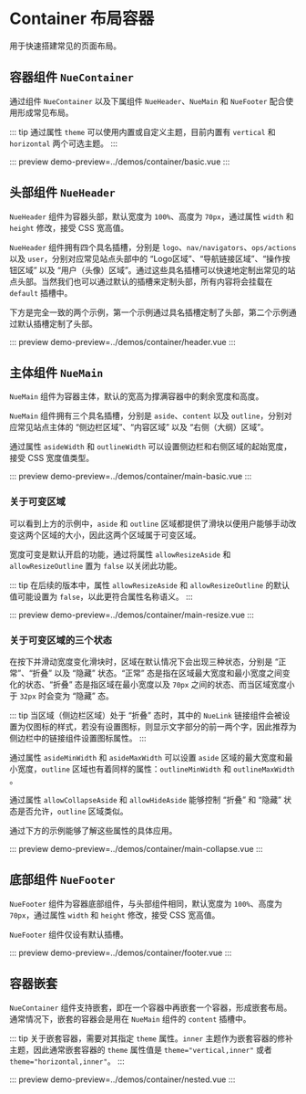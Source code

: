 # Container 布局容器

用于快速搭建常见的页面布局。

## 容器组件 `NueContainer`

通过组件 `NueContainer` 以及下属组件 `NueHeader`、`NueMain` 和 `NueFooter` 配合使用形成常见布局。

::: tip
通过属性 `theme` 可以使用内置或自定义主题，目前内置有 `vertical` 和 `horizontal` 两个可选主题。
:::

::: preview
demo-preview=../demos/container/basic.vue
:::

## 头部组件 `NueHeader`

`NueHeader` 组件为容器头部，默认宽度为 `100%`、高度为 `70px`，通过属性 `width` 和 `height` 修改，接受 CSS 宽高值。

`NueHeader` 组件拥有四个具名插槽，分别是 `logo`、`nav/navigators`、`ops/actions` 以及 `user`，分别对应常见站点头部中的 “Logo区域”、“导航链接区域”、“操作按钮区域” 以及 “用户（头像）区域”。通过这些具名插槽可以快速地定制出常见的站点头部。当然我们也可以通过默认的插槽来定制头部，所有内容将会挂载在 `default` 插槽中。

下方是完全一致的两个示例，第一个示例通过具名插槽定制了头部，第二个示例通过默认插槽定制了头部。

::: preview
demo-preview=../demos/container/header.vue
:::

## 主体组件 `NueMain`

`NueMain` 组件为容器主体，默认的宽高为撑满容器中的剩余宽度和高度。

`NueMain` 组件拥有三个具名插槽，分别是 `aside`、`content` 以及 `outline`，分别对应常见站点主体的 “侧边栏区域”、“内容区域” 以及 “右侧（大纲）区域”。

通过属性 `asideWidth` 和 `outlineWidth` 可以设置侧边栏和右侧区域的起始宽度，接受 CSS 宽度值类型。

::: preview
demo-preview=../demos/container/main-basic.vue
:::

### 关于可变区域

可以看到上方的示例中，`aside` 和 `outline` 区域都提供了滑块以便用户能够手动改变这两个区域的大小，因此这两个区域属于可变区域。

宽度可变是默认开启的功能，通过将属性 `allowResizeAside` 和 `allowResizeOutline` 置为 `false` 以关闭此功能。

::: tip
在后续的版本中，属性 `allowResizeAside` 和 `allowResizeOutline` 的默认值可能设置为 `false`，以此更符合属性名称语义。
:::

::: preview
demo-preview=../demos/container/main-resize.vue
:::

### 关于可变区域的三个状态

在按下并滑动宽度变化滑块时，区域在默认情况下会出现三种状态，分别是 “正常”、“折叠” 以及 “隐藏” 状态。“正常” 态是指在区域最大宽度和最小宽度之间变化的状态、“折叠” 态是指区域在最小宽度以及 `70px` 之间的状态、而当区域宽度小于 `32px` 时会变为 “隐藏” 态。

::: tip
当区域（侧边栏区域）处于 “折叠” 态时，其中的 `NueLink` 链接组件会被设置为仅图标的样式，若没有设置图标，则显示文字部分的前一两个字，因此推荐为侧边栏中的链接组件设置图标属性。
:::

通过属性 `asideMinWidth` 和 `asideMaxWidth` 可以设置 `aside` 区域的最大宽度和最小宽度，`outline` 区域也有着同样的属性：`outlineMinWidth` 和 `outlineMaxWidth` 。

通过属性 `allowCollapseAside` 和 `allowHideAside` 能够控制 “折叠” 和 “隐藏” 状态是否允许，`outline` 区域类似。

通过下方的示例能够了解这些属性的具体应用。

::: preview
demo-preview=../demos/container/main-collapse.vue
:::

## 底部组件 `NueFooter`

`NueFooter` 组件为容器底部组件，与头部组件相同，默认宽度为 `100%`、高度为 `70px`，通过属性 `width` 和 `height` 修改，接受 CSS 宽高值。

`NueFooter` 组件仅设有默认插槽。

::: preview
demo-preview=../demos/container/footer.vue
:::

## 容器嵌套

`NueContainer` 组件支持嵌套，即在一个容器中再嵌套一个容器，形成嵌套布局。通常情况下，嵌套的容器会是用在 `NueMain` 组件的 `content` 插槽中。

::: tip
关于嵌套容器，需要对其指定 `theme` 属性。`inner` 主题作为嵌套容器的修补主题，因此通常嵌套容器的 `theme` 属性值是 `theme="vertical,inner"` 或者 `theme="horizontal,inner"`。
:::

::: preview
demo-preview=../demos/container/nested.vue
:::
